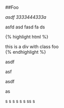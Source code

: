 
##Foo

*asdf 3333444333a*

asfd
asd
fasd
fa
ds

{% highlight html %}
<div class="foo">this is a div with class foo</div>
{% endhighlight %}

asdf


asf


asdf

as

s
s
s
s
s
s
ss
s
